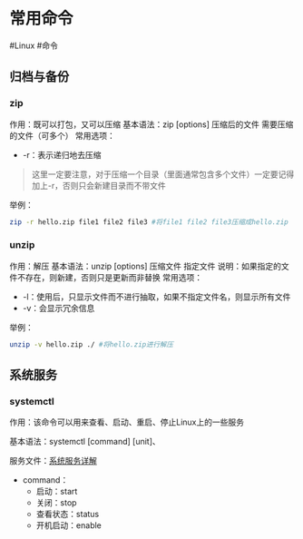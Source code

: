 # 常用命令
#Linux #命令
## 归档与备份
### zip
作用：既可以打包，又可以压缩
基本语法：zip [options] 压缩后的文件 需要压缩的文件（可多个）
常用选项：
-   -r：表示递归地去压缩

>   这里一定要注意，对于压缩一个目录（里面通常包含多个文件）一定要记得加上-r，否则只会新建目录而不带文件

举例：

```bash
zip -r hello.zip file1 file2 file3 #将file1 file2 file3压缩成hello.zip
```

### unzip
作用：解压
基本语法：unzip [options] 压缩文件 指定文件
说明：如果指定的文件不存在，则新建，否则只是更新而非替换
常用选项：
-   -l：使用后，只显示文件而不进行抽取，如果不指定文件名，则显示所有文件
-   -v：会显示冗余信息

举例：

`````bash
unzip -v hello.zip ./ #将hello.zip进行解压
`````

## 系统服务

### systemctl

作用：该命令可以用来查看、启动、重启、停止Linux上的一些服务

基本语法：systemctl [command] [unit]、

服务文件：[系统服务详解](./系统服务#systemctl)

- command：
  - 启动：start
  - 关闭：stop
  - 查看状态：status
  - 开机启动：enable



